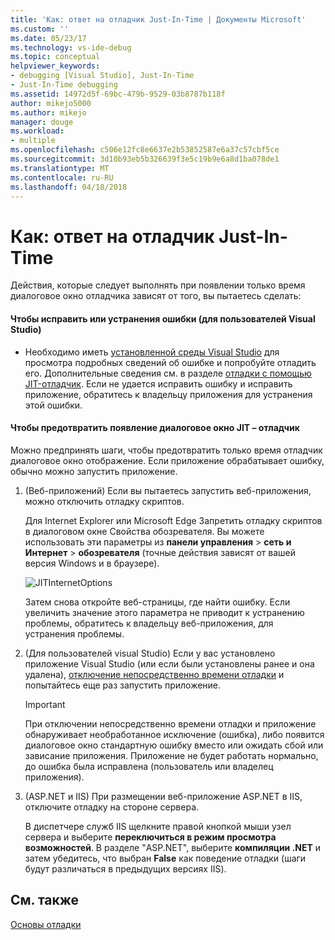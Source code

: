 ```yaml
---
title: 'Как: ответ на отладчик Just-In-Time | Документы Microsoft'
ms.custom: ''
ms.date: 05/23/17
ms.technology: vs-ide-debug
ms.topic: conceptual
helpviewer_keywords:
- debugging [Visual Studio], Just-In-Time
- Just-In-Time debugging
ms.assetid: 14972d5f-69bc-479b-9529-03b8787b118f
author: mikejo5000
ms.author: mikejo
manager: douge
ms.workload:
- multiple
ms.openlocfilehash: c506e12fc8e6637e2b53852587e6a37c57cbf5ce
ms.sourcegitcommit: 3d10b93eb5b326639f3e5c19b9e6a8d1ba078de1
ms.translationtype: MT
ms.contentlocale: ru-RU
ms.lasthandoff: 04/18/2018
---
```

# <a name="how-to-respond-to-the-just-in-time-debugger"></a>Как: ответ на отладчик Just-In-Time

Действия, которые следует выполнять при появлении только время диалоговое окно отладчика зависят от того, вы пытаетесь сделать:

#### <a name="if-you-want-to-fix-or-debug-the-error-visual-studio-users"></a>Чтобы исправить или устранения ошибки (для пользователей Visual Studio)

- Необходимо иметь [установленной среды Visual Studio](https://www.microsoft.com/en-us/download/details.aspx?id=48146) для просмотра подробных сведений об ошибке и попробуйте отладить его. Дополнительные сведения см. в разделе [отладки с помощью JIT-отладчик](../debugger/debug-using-the-just-in-time-debugger.md). Если не удается исправить ошибку и исправить приложение, обратитесь к владельцу приложения для устранения этой ошибки.

#### <a name="if-you-want-to-prevent-the-just-in-time-debugger-dialog-box-from-appearing"></a>Чтобы предотвратить появление диалоговое окно JIT – отладчик

Можно предпринять шаги, чтобы предотвратить только время отладчик диалоговое окно отображение. Если приложение обрабатывает ошибку, обычно можно запустить приложение.

1. (Веб-приложений) Если вы пытаетесь запустить веб-приложения, можно отключить отладку скриптов.

    Для Internet Explorer или Microsoft Edge Запретить отладку скриптов в диалоговом окне Свойства обозревателя. Вы можете использовать эти параметры из **панели управления** > **сеть и Интернет** > **обозревателя** (точные действия зависят от вашей версия Windows и в браузере).

    ![JITInternetOptions](../debugger/media/jitinternetoptions.png "JITInternetOptions")

    Затем снова откройте веб-страницы, где найти ошибку. Если увеличить значение этого параметра не приводит к устранению проблемы, обратитесь к владельцу веб-приложения, для устранения проблемы.

3. (Для пользователей visual Studio) Если у вас установлено приложение Visual Studio (или если были установлены ранее и она удалена), [отключение непосредственно времени отладки](../debugger/debug-using-the-just-in-time-debugger.md) и попытайтесь еще раз запустить приложение.

    > [!IMPORTANT]
    > При отключении непосредственно времени отладки и приложение обнаруживает необработанное исключение (ошибка), либо появится диалоговое окно стандартную ошибку вместо или ожидать сбой или зависание приложения. Приложение не будет работать нормально, до ошибка была исправлена (пользователь или владелец приложения).

2. (ASP.NET и IIS) При размещении веб-приложение ASP.NET в IIS, отключите отладку на стороне сервера.

    В диспетчере служб IIS щелкните правой кнопкой мыши узел сервера и выберите **переключиться в режим просмотра возможностей**. В разделе "ASP.NET", выберите **компиляции .NET** и затем убедитесь, что выбран **False** как поведение отладки (шаги будут различаться в предыдущих версиях IIS).
  
## <a name="see-also"></a>См. также    
 [Основы отладки](../debugger/debugger-basics.md)   

